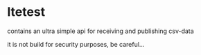 # ltetest

contains an ultra simple api for receiving and publishing csv-data

it is not build for security purposes, be careful...
